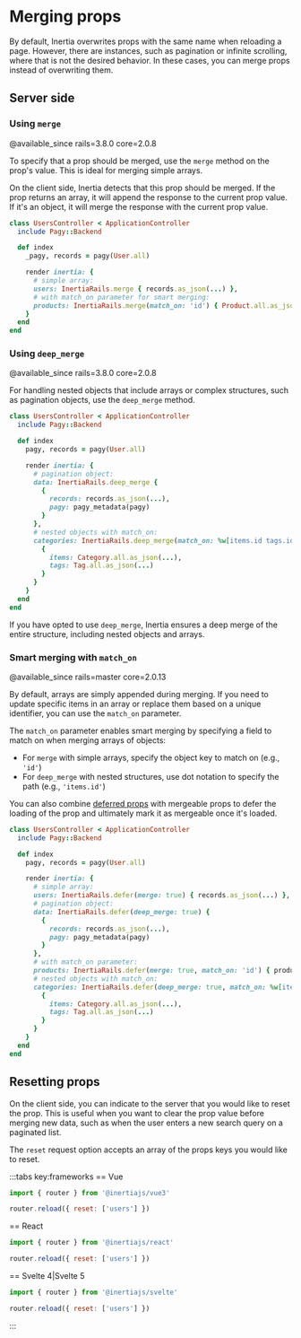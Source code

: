# Merging props

By default, Inertia overwrites props with the same name when reloading a page. However, there are instances, such as pagination or infinite scrolling, where that is not the desired behavior. In these cases, you can merge props instead of overwriting them.

## Server side

### Using `merge`

@available_since rails=3.8.0 core=2.0.8

To specify that a prop should be merged, use the `merge` method on the prop's value. This is ideal for merging simple arrays.

On the client side, Inertia detects that this prop should be merged. If the prop returns an array, it will append the response to the current prop value. If it's an object, it will merge the response with the current prop value.

```ruby
class UsersController < ApplicationController
  include Pagy::Backend

  def index
    _pagy, records = pagy(User.all)

    render inertia: {
      # simple array:
      users: InertiaRails.merge { records.as_json(...) },
      # with match_on parameter for smart merging:
      products: InertiaRails.merge(match_on: 'id') { Product.all.as_json(...) },
    }
  end
end
```

### Using `deep_merge`

@available_since rails=3.8.0 core=2.0.8

For handling nested objects that include arrays or complex structures, such as pagination objects, use the `deep_merge` method.

```ruby
class UsersController < ApplicationController
  include Pagy::Backend

  def index
    pagy, records = pagy(User.all)

    render inertia: {
      # pagination object:
      data: InertiaRails.deep_merge {
        {
          records: records.as_json(...),
          pagy: pagy_metadata(pagy)
        }
      },
      # nested objects with match_on:
      categories: InertiaRails.deep_merge(match_on: %w[items.id tags.id]) {
        {
          items: Category.all.as_json(...),
          tags: Tag.all.as_json(...)
        }
      }
    }
  end
end
```

If you have opted to use `deep_merge`, Inertia ensures a deep merge of the entire structure, including nested objects and arrays.

### Smart merging with `match_on`

@available_since rails=master core=2.0.13

By default, arrays are simply appended during merging. If you need to update specific items in an array or replace them based on a unique identifier, you can use the `match_on` parameter.

The `match_on` parameter enables smart merging by specifying a field to match on when merging arrays of objects:

- For `merge` with simple arrays, specify the object key to match on (e.g., `'id'`)
- For `deep_merge` with nested structures, use dot notation to specify the path (e.g., `'items.id'`)

You can also combine [deferred props](/guide/deferred-props) with mergeable props to defer the loading of the prop and ultimately mark it as mergeable once it's loaded.

```ruby
class UsersController < ApplicationController
  include Pagy::Backend

  def index
    pagy, records = pagy(User.all)

    render inertia: {
      # simple array:
      users: InertiaRails.defer(merge: true) { records.as_json(...) },
      # pagination object:
      data: InertiaRails.defer(deep_merge: true) {
        {
          records: records.as_json(...),
          pagy: pagy_metadata(pagy)
        }
      },
      # with match_on parameter:
      products: InertiaRails.defer(merge: true, match_on: 'id') { products.as_json(...) },
      # nested objects with match_on:
      categories: InertiaRails.defer(deep_merge: true, match_on: %w[items.id tags.id]) {
        {
          items: Category.all.as_json(...),
          tags: Tag.all.as_json(...)
        }
      }
    }
  end
end
```

## Resetting props

On the client side, you can indicate to the server that you would like to reset the prop. This is useful when you want to clear the prop value before merging new data, such as when the user enters a new search query on a paginated list.

The `reset` request option accepts an array of the props keys you would like to reset.

:::tabs key:frameworks
== Vue

```js
import { router } from '@inertiajs/vue3'

router.reload({ reset: ['users'] })
```

== React

```js
import { router } from '@inertiajs/react'

router.reload({ reset: ['users'] })
```

== Svelte 4|Svelte 5

```js
import { router } from '@inertiajs/svelte'

router.reload({ reset: ['users'] })
```

:::
